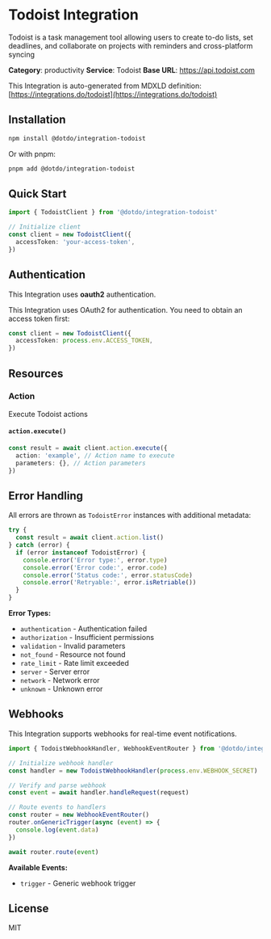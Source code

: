 # Todoist Integration

Todoist is a task management tool allowing users to create to-do lists, set deadlines, and collaborate on projects with reminders and cross-platform syncing

**Category**: productivity
**Service**: Todoist
**Base URL**: https://api.todoist.com

This Integration is auto-generated from MDXLD definition: [https://integrations.do/todoist](https://integrations.do/todoist)

## Installation

```bash
npm install @dotdo/integration-todoist
```

Or with pnpm:

```bash
pnpm add @dotdo/integration-todoist
```

## Quick Start

```typescript
import { TodoistClient } from '@dotdo/integration-todoist'

// Initialize client
const client = new TodoistClient({
  accessToken: 'your-access-token',
})
```

## Authentication

This Integration uses **oauth2** authentication.

This Integration uses OAuth2 for authentication. You need to obtain an access token first:

```typescript
const client = new TodoistClient({
  accessToken: process.env.ACCESS_TOKEN,
})
```

## Resources

### Action

Execute Todoist actions

#### `action.execute()`

```typescript
const result = await client.action.execute({
  action: 'example', // Action name to execute
  parameters: {}, // Action parameters
})
```

## Error Handling

All errors are thrown as `TodoistError` instances with additional metadata:

```typescript
try {
  const result = await client.action.list()
} catch (error) {
  if (error instanceof TodoistError) {
    console.error('Error type:', error.type)
    console.error('Error code:', error.code)
    console.error('Status code:', error.statusCode)
    console.error('Retryable:', error.isRetriable())
  }
}
```

**Error Types:**

- `authentication` - Authentication failed
- `authorization` - Insufficient permissions
- `validation` - Invalid parameters
- `not_found` - Resource not found
- `rate_limit` - Rate limit exceeded
- `server` - Server error
- `network` - Network error
- `unknown` - Unknown error

## Webhooks

This Integration supports webhooks for real-time event notifications.

```typescript
import { TodoistWebhookHandler, WebhookEventRouter } from '@dotdo/integration-todoist'

// Initialize webhook handler
const handler = new TodoistWebhookHandler(process.env.WEBHOOK_SECRET)

// Verify and parse webhook
const event = await handler.handleRequest(request)

// Route events to handlers
const router = new WebhookEventRouter()
router.onGenericTrigger(async (event) => {
  console.log(event.data)
})

await router.route(event)
```

**Available Events:**

- `trigger` - Generic webhook trigger

## License

MIT

